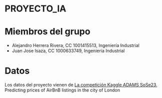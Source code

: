 # PROYECTO_IA

# Miembros del grupo
- Alejandro Herrera Rivera, CC 1001415513, Ingeniería Industrial
- Juan Jose Isaza, CC 1000633749, Ingeniería Industrial

# Datos
Los datos del proyecto vienen de [La competición Kaggle ADAMS SoSe23](https://www.kaggle.com/competitions/adams-sose23/overview), Predicting prices of AirBnB listings in the city of London
